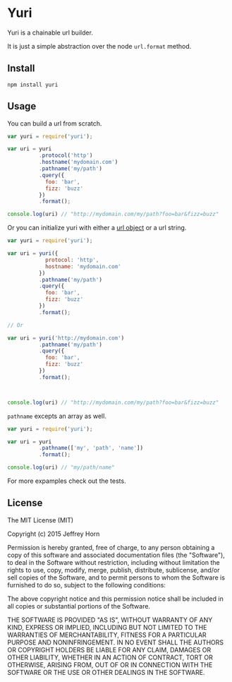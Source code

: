 # Yuri

Yuri is a chainable url builder.

It is just a simple abstraction over the node `url.format` method.

## Install

`npm install yuri`

## Usage

You can build a url from scratch.

``` javascript
var yuri = require('yuri');

var uri = yuri
          .protocol('http')
          .hostname('mydomain.com')
          .pathname('my/path')
          .query({
            foo: 'bar',
            fizz: 'buzz'
          })
          .format();

console.log(uri) // "http://mydomain.com/my/path?foo=bar&fizz=buzz"
```

Or you can initialize yuri with either a [url object](http://nodejs.org/api/url.html#url_url) or a url string.

``` javascript
var yuri = require('yuri');

var uri = yuri({
            protocol: 'http',
            hostname: 'mydomain.com'
          })
          .pathname('my/path')
          .query({
            foo: 'bar',
            fizz: 'buzz'
          })
          .format();

// Or

var uri = yuri('http://mydomain.com')
          .pathname('my/path')
          .query({
            foo: 'bar',
            fizz: 'buzz'
          })
          .format();



console.log(uri) // "http://mydomain.com/my/path?foo=bar&fizz=buzz"
```

`pathname` excepts an array as well.

``` javascript
var yuri = require('yuri');

var uri = yuri
          .pathname(['my', 'path', 'name'])
          .format();

console.log(uri) // "my/path/name"
```

For more expamples check out the tests.

## License

The MIT License (MIT)

Copyright (c) 2015 Jeffrey Horn

Permission is hereby granted, free of charge, to any person obtaining a copy
of this software and associated documentation files (the "Software"), to deal
in the Software without restriction, including without limitation the rights
to use, copy, modify, merge, publish, distribute, sublicense, and/or sell
copies of the Software, and to permit persons to whom the Software is
furnished to do so, subject to the following conditions:

The above copyright notice and this permission notice shall be included in all
copies or substantial portions of the Software.

THE SOFTWARE IS PROVIDED "AS IS", WITHOUT WARRANTY OF ANY KIND, EXPRESS OR
IMPLIED, INCLUDING BUT NOT LIMITED TO THE WARRANTIES OF MERCHANTABILITY,
FITNESS FOR A PARTICULAR PURPOSE AND NONINFRINGEMENT. IN NO EVENT SHALL THE
AUTHORS OR COPYRIGHT HOLDERS BE LIABLE FOR ANY CLAIM, DAMAGES OR OTHER
LIABILITY, WHETHER IN AN ACTION OF CONTRACT, TORT OR OTHERWISE, ARISING FROM,
OUT OF OR IN CONNECTION WITH THE SOFTWARE OR THE USE OR OTHER DEALINGS IN THE
SOFTWARE.
